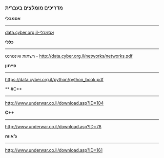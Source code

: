 ### מדריכים מומלצים בעברית
**אסמבלי**

------------


[data.cyber.org.il-אסמבלי](https://data.cyber.org.il/assembly/assembly_book.pdf )

**כללי**

------------


רשתות ואינטרנט - http://data.cyber.org.il/networks/networks.pdf

**פייתון**

------------


 https://data.cyber.org.il/python/python_book.pdf
 
** #C**

------------


http://www.underwar.co.il/download.asp?ID=104 

**C++**

------------


http://www.underwar.co.il/download.asp?ID=78 

**ג'אווה**

------------


 http://www.underwar.co.il/download.asp?ID=161 
